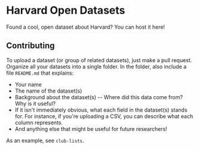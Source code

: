 # Harvard Open Datasets

Found a cool, open dataset about Harvard? You can host it here!

## Contributing

To upload a dataset (or group of related datasets), just make a pull request. Organize all your datasets into a single folder. In the folder, also include a file `README.md` that explains:

- Your name
- The name of the dataset(s)
- Background about the dataset(s) -- Where did this data come from? Why is it useful?
- If it isn't immediately obvious, what each field in the dataset(s) stands for. For instance, if you're uploading a CSV, you can describe what each column represents.
- And anything else that might be useful for future researchers!

As an example, see `club-lists`.
